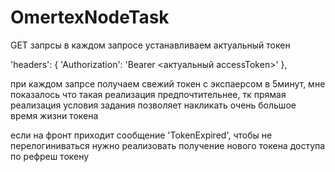 # OmertexNodeTask

GET запрсы
в каждом запросе устанавливаем актуальный токен

'headers': {
'Authorization': 'Bearer <актуальный accessToken>'
},

при каждом запрсе получаем свежий токен с экспаерсом в 5минут,
мне показалось что такая реализация предпочтительнее, тк
прямая реализация условия задания позволяет накликать
очень большое время жизни токена

если на фронт приходит сообщение 'TokenExpired', чтобы не перелогиниваться
нужно реализовать получение нового токена доступа по рефреш токену
